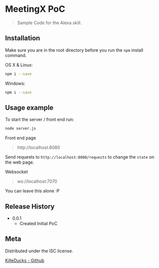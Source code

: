 # MeetingX PoC
> Sample Code for the Alexa skill.

## Installation

Make sure you are in the root directory before you run the `npm` install command.

OS X & Linux:

```sh
npm i --save
```

Windows:

```sh
npm i --save
```

## Usage example

To start the server / front end run:
```sh
node server.js
```

Front end page
>http://localhost:8080

Send requests to `http://localhost:8080/requests` to change the `state` on the web page.

Websocket
>ws://localhost:7070

You can leave this alone :P

## Release History

* 0.0.1
    * Created Initial PoC

## Meta

Distributed under the ISC license.

[KilleDucks - Github](https://github.com/KillerDucks)

[npm-image]: https://img.shields.io/npm/v/datadog-metrics.svg?style=flat-square
[npm-url]: https://npmjs.org/package/datadog-metrics
[npm-downloads]: https://img.shields.io/npm/dm/datadog-metrics.svg?style=flat-square
[travis-image]: https://img.shields.io/travis/dbader/node-datadog-metrics/master.svg?style=flat-square
[travis-url]: https://travis-ci.org/dbader/node-datadog-metrics